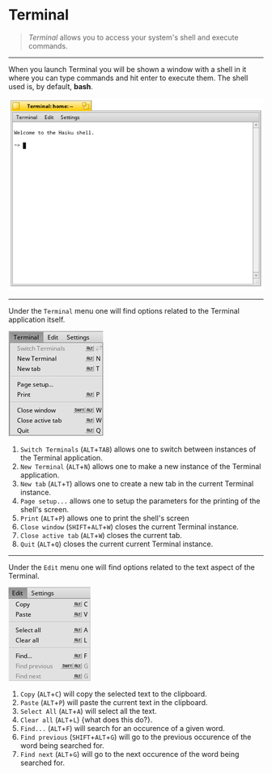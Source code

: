 Terminal
========

>_Terminal_ allows you to access your system's shell and execute commands.

<hr>

When you launch Terminal you will be shown a window with a shell in it where you can type commands and hit enter to execute them. The shell used is, by default, **bash**.

![Console/Shell](img/console.png)

---

Under the `Terminal` menu one will find options related to the Terminal application itself.

![Terminal menu](img/terminalTab.png)
<br>

1. `Switch Terminals` (`ALT`+`TAB`) allows one to switch between instances of the Terminal application.
2. `New Terminal` (`ALT`+`N`) allows one to make a new instance of the Terminal application.
3. `New tab` (`ALT`+`T`) allows one to create a new tab in the current Terminal instance.
4. `Page setup...` allows one to setup the parameters for the printing of the shell's screen.
5. `Print` (`ALT`+`P`) allows one to print the shell's screen
6. `Close window` (`SHIFT`+`ALT`+`W`) closes the current Terminal instance.
7. `Close active tab` (`ALT`+`W`) closes the current tab.
8. `Quit` (`ALT`+`Q`) closes the current current Terminal instance.

---

Under the `Edit` menu one will find options related to the text aspect of the Terminal.

![Edit menu](img/editTab.png)
<br>

1. `Copy` (`ALT`+`C`) will copy the selected text to the clipboard.
2. `Paste` (`ALT`+`P`) will paste the current text in the clipboard.
3. `Select All` (`ALT`+`A`) will select all the text.
4. `Clear all` (`ALT`+`L`) {what does this do?}.
5. `Find...` (`ALT`+`F`) will search for an occurence of a given word.
6. `Find previous` (`SHIFT`+`ALT`+`G`) will go to the previous occurence of the word being searched for.
7. `Find next` (`ALT`+`G`) will go to the next occurence of the word being searched for.
